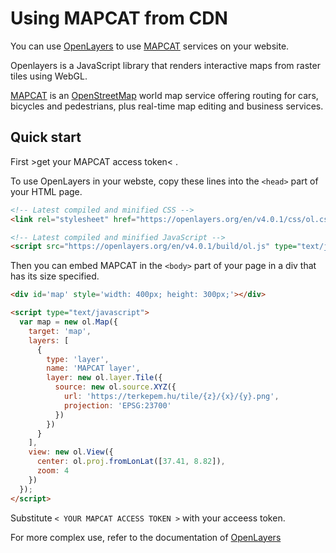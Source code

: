 # Using MAPCAT from CDN

You can use [OpenLayers](http://openlayers.org) to use [MAPCAT](http://mapcat.com) services on your website.

Openlayers is a JavaScript library that renders interactive maps from raster tiles using WebGL. 

[MAPCAT](https://mapcat.com) is an [OpenStreetMap](http://openstreetmap.org-based) world map service offering routing for cars, bicycles and pedestrians, plus real-time map editing and business services.

## Quick start

First >get your MAPCAT access token< .

To use OpenLayers in your webste, copy these lines into the ```<head>``` part of your HTML page.

```html
<!-- Latest compiled and minified CSS -->
<link rel="stylesheet" href="https://openlayers.org/en/v4.0.1/css/ol.css" type="text/css">

<!-- Latest compiled and minified JavaScript -->
<script src="https://openlayers.org/en/v4.0.1/build/ol.js" type="text/javascript"></script>
```

Then you can embed MAPCAT in the ```<body>``` part of your page in a div that has its size specified.

```html
<div id='map' style='width: 400px; height: 300px;'></div>

<script type="text/javascript">
  var map = new ol.Map({
    target: 'map',
    layers: [
      {
        type: 'layer',
        name: 'MAPCAT layer',
        layer: new ol.layer.Tile({
          source: new ol.source.XYZ({
            url: 'https://terkepem.hu/tile/{z}/{x}/{y}.png',
            projection: 'EPSG:23700'
          })
        })
      }
    ],
    view: new ol.View({
      center: ol.proj.fromLonLat([37.41, 8.82]),
      zoom: 4
    })
  });
</script>
```

Substitute ```< YOUR MAPCAT ACCESS TOKEN >``` with your acceess token.

For more complex use, refer to the documentation of [OpenLayers](http://openlayers.org)
